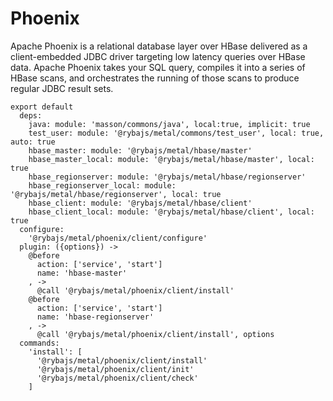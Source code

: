 
# Phoenix

Apache Phoenix is a relational database layer over HBase delivered as a client-embedded
JDBC driver targeting low latency queries over HBase data. Apache Phoenix takes
your SQL query, compiles it into a series of HBase scans, and orchestrates the
running of those scans to produce regular JDBC result sets.

    export default
      deps:
        java: module: 'masson/commons/java', local:true, implicit: true
        test_user: module: '@rybajs/metal/commons/test_user', local: true, auto: true
        hbase_master: module: '@rybajs/metal/hbase/master'
        hbase_master_local: module: '@rybajs/metal/hbase/master', local: true
        hbase_regionserver: module: '@rybajs/metal/hbase/regionserver'
        hbase_regionserver_local: module: '@rybajs/metal/hbase/regionserver', local: true
        hbase_client: module: '@rybajs/metal/hbase/client'
        hbase_client_local: module: '@rybajs/metal/hbase/client', local: true
      configure:
        '@rybajs/metal/phoenix/client/configure'
      plugin: ({options}) ->
        @before
          action: ['service', 'start']
          name: 'hbase-master'
        , ->
          @call '@rybajs/metal/phoenix/client/install'
        @before
          action: ['service', 'start']
          name: 'hbase-regionserver'
        , ->
          @call '@rybajs/metal/phoenix/client/install', options
      commands:
        'install': [
          '@rybajs/metal/phoenix/client/install'
          '@rybajs/metal/phoenix/client/init'
          '@rybajs/metal/phoenix/client/check'
        ]
